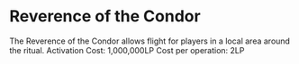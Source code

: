 # Reverence of the Condor

The Reverence of the Condor allows flight for players in a local area around the ritual.
Activation Cost: 1,000,000LP
Cost per operation: 2LP
